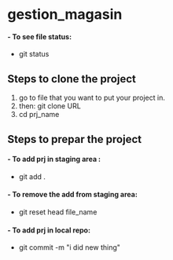 # gestion_magasin
#### - To see file status:
  - git status

## Steps to clone the project
1. go to file that you want to put your project in.
2. then: git clone URL
3. cd prj_name

## Steps to prepar the project
#### - To add prj in staging area :
  - git add .

#### - To remove the add from staging area:
  - git reset head file_name

#### - To add prj in local repo:
  - git commit -m "i did new thing"
